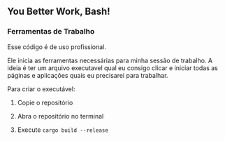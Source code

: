 ## You Better Work, Bash!

### Ferramentas de Trabalho

Esse código é de uso profissional.

Ele inicia as ferramentas necessárias para minha sessão de trabalho. A ideia é ter um arquivo executavel qual eu consigo clicar e iniciar todas as páginas e aplicações quais eu precisarei para trabalhar.

Para criar o executável:

1. Copie o repositório

2. Abra o repositório no terminal

3. Execute `cargo build --release`
